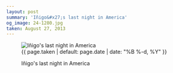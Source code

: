 ```yaml
---
layout: post
summary: 'Iñigo&#x27;s last night in America'
og_image: 24-1280.jpg
taken: August 27, 2013
---
```


<figure class="post" data-src="{{ site.assets_url }}/{{ page.og_image }}" data-sub-html='#caption-{{ page.id | remove_first: "/" }}'>
<img alt="Iñigo's last night in America" sizes="(min-width: 700px) 50vw, calc(100vw - 2rem)" src="{{ site.assets_url }}/24-640.jpg" srcset="{{ site.assets_url }}/24-1280.jpg 1280w, {{ site.assets_url }}/24-960.jpg 960w, {{ site.assets_url }}/24-640.jpg 640w, {{ site.assets_url }}/24-320.jpg 320w"/>
<figcaption id='caption-{{ page.id | remove_first: "/" }}'>
<time>{{ page.taken | default: page.date | date: "%B %-d, %Y" }}</time>
<p>Iñigo's last night in America</p>
</figcaption>
</figure>
